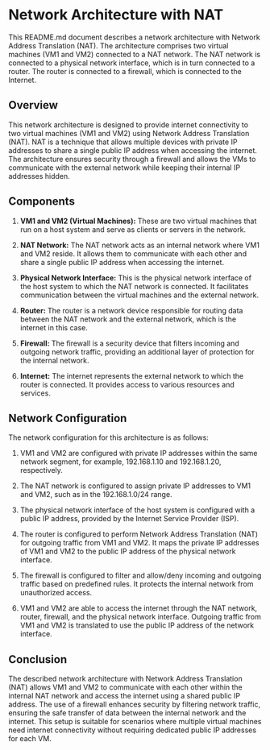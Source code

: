 # Network Architecture with NAT

This README.md document describes a network architecture with Network Address Translation (NAT). The architecture comprises two virtual machines (VM1 and VM2) connected to a NAT network. The NAT network is connected to a physical network interface, which is in turn connected to a router. The router is connected to a firewall, which is connected to the Internet.

## Overview

This network architecture is designed to provide internet connectivity to two virtual machines (VM1 and VM2) using Network Address Translation (NAT). NAT is a technique that allows multiple devices with private IP addresses to share a single public IP address when accessing the internet. The architecture ensures security through a firewall and allows the VMs to communicate with the external network while keeping their internal IP addresses hidden.

## Components

1. **VM1 and VM2 (Virtual Machines):** These are two virtual machines that run on a host system and serve as clients or servers in the network.

2. **NAT Network:** The NAT network acts as an internal network where VM1 and VM2 reside. It allows them to communicate with each other and share a single public IP address when accessing the internet.

3. **Physical Network Interface:** This is the physical network interface of the host system to which the NAT network is connected. It facilitates communication between the virtual machines and the external network.

4. **Router:** The router is a network device responsible for routing data between the NAT network and the external network, which is the internet in this case.

5. **Firewall:** The firewall is a security device that filters incoming and outgoing network traffic, providing an additional layer of protection for the internal network.

6. **Internet:** The internet represents the external network to which the router is connected. It provides access to various resources and services.

## Network Configuration

The network configuration for this architecture is as follows:

1. VM1 and VM2 are configured with private IP addresses within the same network segment, for example, 192.168.1.10 and 192.168.1.20, respectively.

2. The NAT network is configured to assign private IP addresses to VM1 and VM2, such as in the 192.168.1.0/24 range.

3. The physical network interface of the host system is configured with a public IP address, provided by the Internet Service Provider (ISP).

4. The router is configured to perform Network Address Translation (NAT) for outgoing traffic from VM1 and VM2. It maps the private IP addresses of VM1 and VM2 to the public IP address of the physical network interface.

5. The firewall is configured to filter and allow/deny incoming and outgoing traffic based on predefined rules. It protects the internal network from unauthorized access.

6. VM1 and VM2 are able to access the internet through the NAT network, router, firewall, and the physical network interface. Outgoing traffic from VM1 and VM2 is translated to use the public IP address of the network interface.



## Conclusion

The described network architecture with Network Address Translation (NAT) allows VM1 and VM2 to communicate with each other within the internal NAT network and access the internet using a shared public IP address. The use of a firewall enhances security by filtering network traffic, ensuring the safe transfer of data between the internal network and the internet. This setup is suitable for scenarios where multiple virtual machines need internet connectivity without requiring dedicated public IP addresses for each VM.
